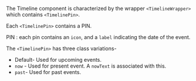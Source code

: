 The Timeline component is characterized by the wrapper `<TimelineWrapper>` which contains `<TimelinePin>`.

Each `<TimelinePin>` contains a PIN.

PIN : each pin contains an `icon`, and a `label` indicating the date of the event.

The `<TimelinePin>` has three class variations-
* Default- Used for upcoming events.
* `now` - Used for present event. A `nowText` is associated with this.
* `past`- Used for past events.


